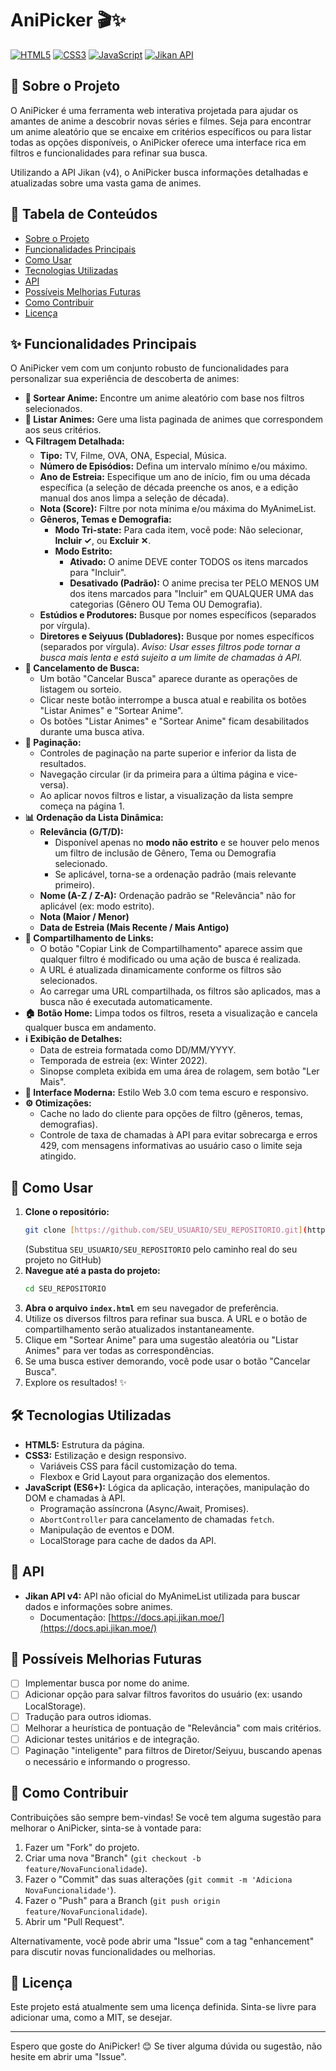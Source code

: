 # AniPicker 🎬✨

[![HTML5](https://img.shields.io/badge/HTML5-E34F26?style=for-the-badge&logo=html5&logoColor=white)](https://developer.mozilla.org/pt-BR/docs/Web/Guide/HTML/HTML5)
[![CSS3](https://img.shields.io/badge/CSS3-1572B6?style=for-the-badge&logo=css3&logoColor=white)](https://developer.mozilla.org/pt-BR/docs/Web/CSS)
[![JavaScript](https://img.shields.io/badge/JavaScript-F7DF1E?style=for-the-badge&logo=javascript&logoColor=black)](https://developer.mozilla.org/pt-BR/docs/Web/JavaScript)
[![Jikan API](https://img.shields.io/badge/API-Jikan_v4-2DB0D9?style=for-the-badge)](https://docs.api.jikan.moe/)

<!-- 
SUGESTÃO: Adicione aqui um screenshot ou GIF do AniPicker em ação!
Exemplo:
![AniPicker em Ação](link_para_seu_gif_ou_screenshot.png) 
-->

## 🌟 Sobre o Projeto

O AniPicker é uma ferramenta web interativa projetada para ajudar os amantes de anime a descobrir novas séries e filmes. Seja para encontrar um anime aleatório que se encaixe em critérios específicos ou para listar todas as opções disponíveis, o AniPicker oferece uma interface rica em filtros e funcionalidades para refinar sua busca.

Utilizando a API Jikan (v4), o AniPicker busca informações detalhadas e atualizadas sobre uma vasta gama de animes.

## 📑 Tabela de Conteúdos
* [Sobre o Projeto](#-sobre-o-projeto)
* [Funcionalidades Principais](#-funcionalidades-principais)
* [Como Usar](#-como-usar)
* [Tecnologias Utilizadas](#️-tecnologias-utilizadas)
* [API](#-api)
* [Possíveis Melhorias Futuras](#-possíveis-melhorias-futuras)
* [Como Contribuir](#🤝-como-contribuir)
* [Licença](#📄-licença)

## ✨ Funcionalidades Principais

O AniPicker vem com um conjunto robusto de funcionalidades para personalizar sua experiência de descoberta de animes:

* **🎲 Sortear Anime:** Encontre um anime aleatório com base nos filtros selecionados.
* **📜 Listar Animes:** Gere uma lista paginada de animes que correspondem aos seus critérios.
* **🔍 Filtragem Detalhada:**
    * **Tipo:** TV, Filme, OVA, ONA, Especial, Música.
    * **Número de Episódios:** Defina um intervalo mínimo e/ou máximo.
    * **Ano de Estreia:** Especifique um ano de início, fim ou uma década específica (a seleção de década preenche os anos, e a edição manual dos anos limpa a seleção de década).
    * **Nota (Score):** Filtre por nota mínima e/ou máxima do MyAnimeList.
    * **Gêneros, Temas e Demografia:**
        * **Modo Tri-state:** Para cada item, você pode: Não selecionar, **Incluir ✓**, ou **Excluir ✕**.
        * **Modo Estrito:**
            * **Ativado:** O anime DEVE conter TODOS os itens marcados para "Incluir".
            * **Desativado (Padrão):** O anime precisa ter PELO MENOS UM dos itens marcados para "Incluir" em QUALQUER UMA das categorias (Gênero OU Tema OU Demografia).
    * **Estúdios e Produtores:** Busque por nomes específicos (separados por vírgula).
    * **Diretores e Seiyuus (Dubladores):** Busque por nomes específicos (separados por vírgula). *Aviso: Usar esses filtros pode tornar a busca mais lenta e está sujeito a um limite de chamadas à API.*
* **🚫 Cancelamento de Busca:**
    * Um botão "Cancelar Busca" aparece durante as operações de listagem ou sorteio.
    * Clicar neste botão interrompe a busca atual e reabilita os botões "Listar Animes" e "Sortear Anime".
    * Os botões "Listar Animes" e "Sortear Anime" ficam desabilitados durante uma busca ativa.
* **📑 Paginação:**
    * Controles de paginação na parte superior e inferior da lista de resultados.
    * Navegação circular (ir da primeira para a última página e vice-versa).
    * Ao aplicar novos filtros e listar, a visualização da lista sempre começa na página 1.
* **📊 Ordenação da Lista Dinâmica:**
    * **Relevância (G/T/D):**
        * Disponível apenas no **modo não estrito** e se houver pelo menos um filtro de inclusão de Gênero, Tema ou Demografia selecionado.
        * Se aplicável, torna-se a ordenação padrão (mais relevante primeiro).
    * **Nome (A-Z / Z-A):** Ordenação padrão se "Relevância" não for aplicável (ex: modo estrito).
    * **Nota (Maior / Menor)**
    * **Data de Estreia (Mais Recente / Mais Antigo)**
* **🔗 Compartilhamento de Links:**
    * O botão "Copiar Link de Compartilhamento" aparece assim que qualquer filtro é modificado ou uma ação de busca é realizada.
    * A URL é atualizada dinamicamente conforme os filtros são selecionados.
    * Ao carregar uma URL compartilhada, os filtros são aplicados, mas a busca não é executada automaticamente.
* **🏠 Botão Home:** Limpa todos os filtros, reseta a visualização e cancela qualquer busca em andamento.
* **ℹ️ Exibição de Detalhes:**
    * Data de estreia formatada como DD/MM/YYYY.
    * Temporada de estreia (ex: Winter 2022).
    * Sinopse completa exibida em uma área de rolagem, sem botão "Ler Mais".
* **🎨 Interface Moderna:** Estilo Web 3.0 com tema escuro e responsivo.
* **⚙️ Otimizações:**
    * Cache no lado do cliente para opções de filtro (gêneros, temas, demografias).
    * Controle de taxa de chamadas à API para evitar sobrecarga e erros 429, com mensagens informativas ao usuário caso o limite seja atingido.

## 🚀 Como Usar

1.  **Clone o repositório:**
    ```bash
    git clone [https://github.com/SEU_USUARIO/SEU_REPOSITORIO.git](https://github.com/SEU_USUARIO/SEU_REPOSITORIO.git)
    ```
    (Substitua `SEU_USUARIO/SEU_REPOSITORIO` pelo caminho real do seu projeto no GitHub)
2.  **Navegue até a pasta do projeto:**
    ```bash
    cd SEU_REPOSITORIO
    ```
3.  **Abra o arquivo `index.html`** em seu navegador de preferência.
4.  Utilize os diversos filtros para refinar sua busca. A URL e o botão de compartilhamento serão atualizados instantaneamente.
5.  Clique em "Sortear Anime" para uma sugestão aleatória ou "Listar Animes" para ver todas as correspondências.
6.  Se uma busca estiver demorando, você pode usar o botão "Cancelar Busca".
7.  Explore os resultados! ✨

## 🛠️ Tecnologias Utilizadas

* **HTML5:** Estrutura da página.
* **CSS3:** Estilização e design responsivo.
    * Variáveis CSS para fácil customização do tema.
    * Flexbox e Grid Layout para organização dos elementos.
* **JavaScript (ES6+):** Lógica da aplicação, interações, manipulação do DOM e chamadas à API.
    * Programação assíncrona (Async/Await, Promises).
    * `AbortController` para cancelamento de chamadas `fetch`.
    * Manipulação de eventos e DOM.
    * LocalStorage para cache de dados da API.

## 🔗 API

* **Jikan API v4:** API não oficial do MyAnimeList utilizada para buscar dados e informações sobre animes.
    * Documentação: [https://docs.api.jikan.moe/](https://docs.api.jikan.moe/)

## 🔮 Possíveis Melhorias Futuras

* [ ] Implementar busca por nome do anime.
* [ ] Adicionar opção para salvar filtros favoritos do usuário (ex: usando LocalStorage).
* [ ] Tradução para outros idiomas.
* [ ] Melhorar a heurística de pontuação de "Relevância" com mais critérios.
* [ ] Adicionar testes unitários e de integração.
* [ ] Paginação "inteligente" para filtros de Diretor/Seiyuu, buscando apenas o necessário e informando o progresso.

## 🤝 Como Contribuir

Contribuições são sempre bem-vindas! Se você tem alguma sugestão para melhorar o AniPicker, sinta-se à vontade para:

1.  Fazer um "Fork" do projeto.
2.  Criar uma nova "Branch" (`git checkout -b feature/NovaFuncionalidade`).
3.  Fazer o "Commit" das suas alterações (`git commit -m 'Adiciona NovaFuncionalidade'`).
4.  Fazer o "Push" para a Branch (`git push origin feature/NovaFuncionalidade`).
5.  Abrir um "Pull Request".

Alternativamente, você pode abrir uma "Issue" com a tag "enhancement" para discutir novas funcionalidades ou melhorias.

## 📄 Licença

Este projeto está atualmente sem uma licença definida. Sinta-se livre para adicionar uma, como a MIT, se desejar.

---

Espero que goste do AniPicker! 😊 Se tiver alguma dúvida ou sugestão, não hesite em abrir uma "Issue".
